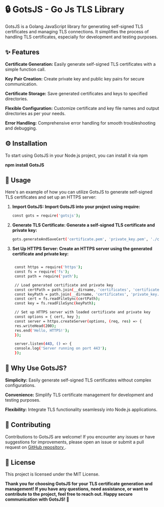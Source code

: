 # 🔒 GotsJS - Go Js TLS Library

GotsJS is a Golang JavaScript library for generating self-signed TLS certificates and managing TLS connections. It simplifies the process of handling TLS certificates, especially for development and testing purposes.

## ✨ Features 

  **Certificate Generation:**
    Easily generate self-signed TLS certificates with a simple function call.

  **Key Pair Creation:**
    Create private key and public key pairs for secure communication.

  **Certificate Storage:** 
    Save generated certificates and keys to specified directories.

  **Flexible Configuration:**
    Customize certificate and key file names and output directories as per your needs.
    
  **Error Handling:** 
    Comprehensive error handling for smooth troubleshooting and debugging.

## ⚙️ Installation

To start using GotsJS in your Node.js project, you can install it via npm

**npm install GotsJS**

## 🔧 Usage

Here's an example of how you can utilize GotsJS to generate self-signed TLS certificates and set up an HTTPS server:

1. **Import GotsJS: Import GotsJS into your project using require:**

   ```bash
   const gots = require('gotsjs');

2. **Generate TLS Certificate: Generate a self-signed TLS certificate and private key:**
   
   ```bash
   gots.generateAndSaveCert('certificate.pem', 'private_key.pem', './certificates');
   
3. **Set Up HTTPS Server: Create an HTTPS server using the generated certificate and private key:**

   ```bash

    const https = require('https');
    const fs = require('fs');
    const path = require('path');

    // Load generated certificate and private key
    const certPath = path.join(__dirname, 'certificates', 'certificate.pem');
    const keyPath = path.join(__dirname, 'certificates', 'private_key.pem');
    const cert = fs.readFileSync(certPath);
    const key = fs.readFileSync(keyPath);

    // Set up HTTPS server with loaded certificate and private key
    const options = { cert, key };
    const server = https.createServer(options, (req, res) => {
    res.writeHead(200);
    res.end('Hello, HTTPS!');
    });

    server.listen(443, () => {
    console.log('Server running on port 443');
    });

## 🤔 Why Use GotsJS? 

  **Simplicity:**
    Easily generate self-signed TLS certificates without complex configurations.

  **Convenience:**
    Simplify TLS certificate management for development and testing purposes.

  **Flexibility:** 
    Integrate TLS functionality seamlessly into Node.js applications.

## 🤝 Contributing

Contributions to GotsJS are welcome! If you encounter any issues or have suggestions for improvements, please open an issue or submit a pull request on [GitHub repository ](https://github.com/sprdgx/GotsJS).

## 📄 License

This project is licensed under the MIT License.


**Thank you for choosing GotsJS for your TLS certificate generation and management! If you have any questions, need assistance, or want to contribute to the project, feel free to reach out. Happy secure communication with GotsJS! 🌟**